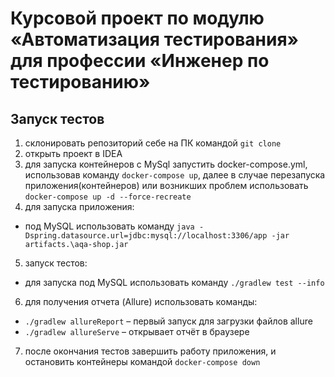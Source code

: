 # Курсовой проект по модулю «Автоматизация тестирования» для профессии «Инженер по тестированию»

## Запуск тестов

1. склонировать репозиторий себе на ПК командой `git clone`
2. открыть проект в IDEA
3. для запуска контейнеров с MySql запустить docker-compose.yml, использовав команду `docker-compose up`, далее в случае
   перезапуска приложения(контейнеров) или возникших проблем использовать `docker-compose up -d --force-recreate`
4. для запуска приложения:

- под MySQL использовать команду
  `java -Dspring.datasource.url=jdbc:mysql://localhost:3306/app -jar artifacts.\aqa-shop.jar`

5. запуск тестов:

- для запуска под MySQL использовать команду
  `./gradlew test --info`

6. для получения отчета (Allure) использовать команды:

- `./gradlew allureReport` – первый запуск для загрузки файлов allure
- `./gradlew allureServe` – открывает отчёт в браузере

7. после окончания тестов завершить работу приложения, и остановить контейнеры командой `docker-compose down`